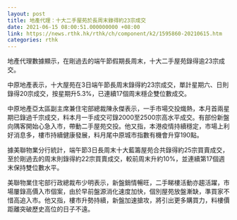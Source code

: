 ```yaml
---
layout: post
title: 地產代理：十大二手屋苑於長周末錄得約23宗成交
date: 2021-06-15 08:00:51.000000000 +08:00
link: https://news.rthk.hk/rthk/ch/component/k2/1595860-20210615.htm
categories: rthk
---
```


地產代理數據顯示，在剛過去的端午節假期長周末，十大二手屋苑錄得逾23宗成交。

中原地產表示，十大屋苑在3日端午節長周末錄得約23宗成交，單計星期六、日則錄得20宗成交，按星期升5.3%，已連續17個周末穩企雙位數成交。

中原地產亞太區副主席兼住宅部總裁陳永傑表示，一手市場交投熾熱，本月首兩星期已錄過千宗成交，料本月一手成交可錄2000至2500宗高水平成交。有部份新盤向隅客開始心急入市，帶動二手屋苑交投。他又指，本港疫情持續穩定，市場上利好消息多，樓市持續健康發展，料月尾中原城市指數有機會升穿190點。

據美聯物業分行統計，端午節3日長周末十大藍籌屋苑合共錄得約25宗買賣成交，至於剛過去的周末則錄得約22宗買賣成交，較前周末升約10%，並連續第17個週末保持雙位數水平。

美聯物業住宅部行政總裁布少明表示，新盤銷情暢旺，二手睇樓活動亦趨活躍，市場屢錄高價入市個案，由於早前盤源消化速度加快，個別屋苑放盤漸缺，準買家不惜高追入市。他又指，樓市升勢持續，新盤加速搶攻，將引出更多購買力，料樓價距離突破歷史高位的日子不遠。
